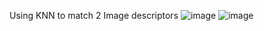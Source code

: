 Using KNN to match 2 Image descriptors
![image](https://user-images.githubusercontent.com/63283198/162862101-391bc9c4-06d3-4a2a-8f97-2c2b4ef8d676.png)
![image](https://user-images.githubusercontent.com/63283198/162862121-3364543e-5ebc-418d-91a3-a4c46a7de603.png)


